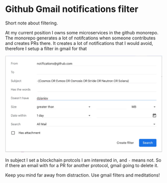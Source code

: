 # Github Gmail notifications filter
Short note about filtering.

At my current position I owns some microservices in the github monorepo.
The monorepo generates a lot of notifcations when someone contributes and creates PRs there.
It creates a lot of notifications that I would avoid, therefore I setup a filter in gmail for that

![](img/67c9e605-31dc-4ba5-aba6-153a405c5537.webp)

In subject I set a blockchain protcols I am interested in, and `-` means not. So if there an email with for a PR for another protocol, gmail going to delete it.

Keep you mind far away from distraction. Use gmail filters and meditations!


